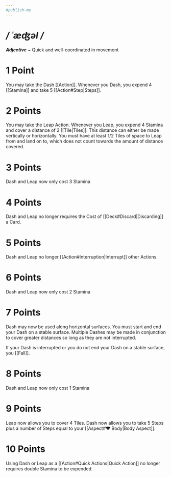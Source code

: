 ```yaml
---
#publish-me
---
```

# */ ˈæʤəl /*
***Adjective*** ~ Quick and well-coordinated in movement

# 1 Point
You may take the Dash [[Action]]. Whenever you Dash, you expend 4 [[Stamina]] and take 5 [[Action#Step|Steps]].
# 2 Points
You may take the Leap Action. Whenever you Leap, you expend 4 Stamina and cover a distance of 2 [[Tile|Tiles]]. This distance can either be made vertically or horizontally. You must have at least 1/2 Tiles of space to Leap from and land on to, which does not count towards the amount of distance covered.
# 3 Points
Dash and Leap now only cost 3 Stamina
# 4 Points
Dash and Leap no longer requires the Cost of [[Deck#Discard|Discarding]] a Card.
# 5 Points
Dash and Leap no longer [[Action#Interruption|Interrupt]] other Actions.
# 6 Points
Dash and Leap now only cost 2 Stamina
# 7 Points
Dash may now be used along horizontal surfaces. You must start and end your Dash on a stable surface. Multiple Dashes may be made in conjunction to cover greater distances so long as they are not interrupted.

If your Dash is interrupted or you do not end your Dash on a stable surface, you [[Fall]].
# 8 Points
Dash and Leap now only cost 1 Stamina
# 9 Points
Leap now allows you to cover 4 Tiles.
Dash now allows you to take 5 Steps plus a number of Steps equal to your [[Aspect#♥ Body|Body Aspect]].
# 10 Points
Using Dash or Leap as a [[Action#Quick Actions|Quick Action]] no longer requires double Stamina to be expended.